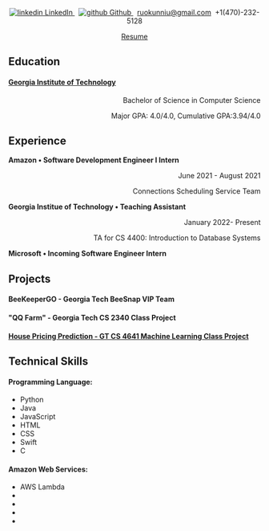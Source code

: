 <p align="center">
  <a href="https://www.linkedin.com/in/ruokun-tommy-niu-128466155/" rel="nofollow noreferrer">
    <img src="https://i.stack.imgur.com/gVE0j.png" alt="linkedin"> LinkedIn
  </a>  &nbsp; 
  <a href="https://github.com/ruokun-niu" rel="nofollow noreferrer">
    <img src="https://i.stack.imgur.com/tskMh.png" alt="github"> Github
  </a> &nbsp; 
  <a href="mailto:ruokunniu@gmail.com"> ruokunniu@gmail.com</a>&nbsp; 
  <a> +1(470)-232-5128</a>
</p>
<p align="center">
  <a href="https://drive.google.com/file/d/1StFMwyYExKd1P-TWQqd3tV9irpL5HAwa/view?usp=sharing"> Resume </a> 
</p>

## Education
<h4> <a href="https://ruokun-niu.github.io/education"> Georgia Institute of Technology </a></h4>
<p align="right">Bachelor of Science in Computer Science</p>
<p align="right">Major GPA: 4.0/4.0, Cumulative GPA:3.94/4.0 </p>


## Experience
**Amazon • Software Development Engineer I Intern** 
<p align="right">June 2021 - August 2021 </p>
<p align="right">Connections Scheduling Service Team</p>

**Georgia Institue of Technology • Teaching Assistant**
<p align="right">January 2022- Present</p>
<p align="right">TA for CS 4400: Introduction to Database Systems</p>

**Microsoft • Incoming Software Engineer Intern**
## Projects
#### BeeKeeperGO - Georgia Tech BeeSnap VIP Team

#### "QQ Farm" - Georgia Tech CS 2340 Class Project

#### [House Pricing Prediction - GT CS 4641 Machine Learning Class Project](https://mlgroup16spring2022.github.io/)





## Technical Skills 
#### Programming Language:
<ul>
 <li>Python</li>
 <li>Java</li>
 <li>JavaScript</li>
 <li>HTML</li>
 <li>CSS</li>
 <li>Swift </li>
 <li>C</li>
</ul>

#### Amazon Web Services:
<ul>
  <li> AWS Lambda </li>
  <li> </li>
  <li> </li>
  <li> </li>
  <li> </li>
</ul>
